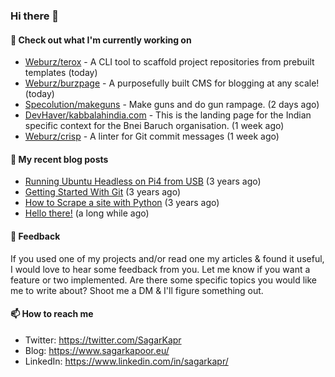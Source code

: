### Hi there 👋

#### 👷 Check out what I'm currently working on

- [Weburz/terox](https://github.com/Weburz/terox) - A CLI tool to scaffold project repositories from prebuilt templates (today)
- [Weburz/burzpage](https://github.com/Weburz/burzpage) - A purposefully built CMS for blogging at any scale! (today)
- [Specolution/makeguns](https://github.com/Specolution/makeguns) - Make guns and do gun rampage. (2 days ago)
- [DevHaver/kabbalahindia.com](https://github.com/DevHaver/kabbalahindia.com) - This is the landing page for the Indian specific context for the Bnei Baruch organisation.  (1 week ago)
- [Weburz/crisp](https://github.com/Weburz/crisp) - A linter for Git commit messages (1 week ago)


#### 📜 My recent blog posts

- [Running Ubuntu Headless on Pi4 from USB](https://www.sagarkapoor.eu/raspberry-pi4-headless-ubuntu-from-usb/) (3 years ago)
- [Getting Started With Git](https://www.sagarkapoor.eu/getting-started-with-git/) (3 years ago)
- [How to Scrape a site with Python](https://www.sagarkapoor.eu/how-to-scrape-with-python/) (3 years ago)
- [Hello there!](https://www.sagarkapoor.eu/about/) (a long while ago)


#### 💬 Feedback

If you used one of my projects and/or read one my articles & found it useful, I would love to hear some feedback from you. Let me know if you want a feature or two implemented. Are there some specific topics you would like me to write about? Shoot me a DM & I'll figure something out.

#### 📫 How to reach me

- Twitter: https://twitter.com/SagarKapr
- Blog: https://www.sagarkapoor.eu/
- LinkedIn: https://www.linkedin.com/in/sagarkapr/